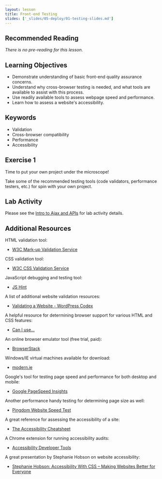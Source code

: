 ```yaml
---
layout: lesson
title: Front-end Testing
slides: ['_slides/05-deploy/01-testing-slides.md']
---
```


## Recommended Reading

*There is no pre-reading for this lesson.*

## Learning Objectives

- Demonstrate understanding of basic front-end quality assurance concerns.
- Understand why cross-browser testing is needed, and what tools are available to assist with this process.
- Use readily available tools to assess webpage speed and performance.
- Learn how to assess a website's accessibility.

## Keywords

- Validation
- Cross-browser compatibility
- Performance
- Accessibility

## Exercise 1

Time to put your own project under the microscope!

Take some of the recommended testing tools (code validators, performance testers, etc.) for spin with your own project.

## Lab Activity

Please see the [Intro to Ajax and APIs](/lesson/intro-to-ajax-and-apis/) for lab activity details.

## Additional Resources

HTML validation tool:

- [W3C Mark-up Validation Service](https://validator.w3.org/)

CSS validation tool:

- [W3C CSS Validation Service](http://jigsaw.w3.org/css-validator/)

JavaScript debugging and testing tool:

- [JS Hint](http://jshint.com/)

A list of additional website validation resources:

- [Validating a Website - WordPress Codex](https://codex.wordpress.org/Validating_a_Website)

A helpful resource for determining browser support for various HTML and CSS features:

- [Can I use...](http://caniuse.com/)

An online browser emulator tool (free trial, paid):

- [BrowserStack](https://www.browserstack.com/)

Windows/IE virtual machines available for download:

- [modern.ie](http://dev.modern.ie/tools/vms/)

Google's tool for testing page speed and performance for both desktop and mobile:

- [Google PageSpeed Insights](https://developers.google.com/speed/pagespeed/insights/)

Another performance handy testing for determining page size as well:

- [Pingdom Website Speed Test](http://tools.pingdom.com/)

A great reference for assessing the accessibility of a site:

- [The Accessibility Cheatsheet](http://bitsofco.de/2015/the-accessibility-cheatsheet/)

A Chrome extension for running accessibility audits:

- [Accessibility Developer Tools](https://github.com/GoogleChrome/accessibility-developer-tools-extension)

A great presentation by Stephanie Hobson on website accessibility:

- [Stephanie Hobson: Accessibility With CSS – Making Websites Better for Everyone](http://wordpress.tv/2014/09/02/stephanie-hobson-accessibility-with-css-making-websites-better-for-everyone/)
